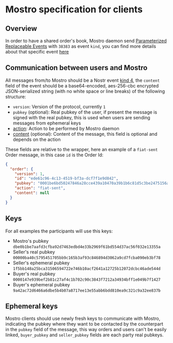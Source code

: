# Mostro specification for clients

## Overview

In order to have a shared order's book, Mostro daemon send [Parameterized Replaceable Events](https://github.com/nostr-protocol/nips/blob/master/01.md#kinds) with `38383` as event `kind`, you can find more details about that specific event [here](./order-event.md)

## Communication between users and Mostro

All messages from/to Mostro should be a Nostr event [kind 4](https://github.com/nostr-protocol/nips/blob/master/04.md), the `content` field of the event should be a base64-encoded, aes-256-cbc encrypted JSON-serialized string (with no white space or line breaks) of the following structure:

- `version`: Version of the protocol, currently `1`
- `pubkey` (optional): Real pubkey of the user, if present the message is signed with the real pubkey, this is used when users are sending messages from ephemeral keys
- [action](https://docs.rs/mostro-core/latest/mostro_core/message/enum.Action.html): Action to be performed by Mostro daemon
- [content](https://docs.rs/mostro-core/latest/mostro_core/message/enum.Content.html) (optional): Content of the message, this field is optional and depends on the action

These fields are relative to the wrapper, here an example of a `fiat-sent` Order message, in this case `id` is the Order Id:

```json
{
  "order": {
    "version": 1,
    "id": "ede61c96-4c13-4519-bf3a-dcf7f1e9d842",
    "pubkey": "0001be6bd50247846a28cce439a10470a39b1b6c81d5c3be2475156a413e1e3a",
    "action": "fiat-sent",
    "content": null
  }
}
```

## Keys

For all examples the participants will use this keys:

- Mostro's pubkey `dbe0b1be7aafd3cfba92d7463edbd4e33b2969f61bd554d37ac56f032e13355a`
- Seller's real pubkey `00000ba40c5795451705bb9c165b3af93c846894d3062a9cd7fcba090eb3bf78`
- Seller's ephemeral pubkey `1f5bb148a25bca31506594722e746b10acf2641a12725b12072dcbc46ade544d`
- Buyer's real pubkey `0000147e939bef2b81c27af4c1b702c90c3843f7212a34934bff1e049b7f1427`
- Buyer's ephemeral pubkey `9a42ac72d6466a6dbe5b4b07a8717ee13e55abb6bdd810ea9c321c9a32ee837b`

## Ephemeral keys

Mostro clients should use newly fresh keys to communicate with Mostro, indicating the pubkey where they want to be contacted by the counterpart in the `pubkey` field of the message, this way orders and users can't be easily linked, `buyer_pubkey` and `seller_pubkey` fields are each party real pubkeys.
